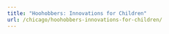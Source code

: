 ```yaml
---
title: "Hoohobbers: Innovations for Children"
url: /chicago/hoohobbers-innovations-for-children/
---
```

